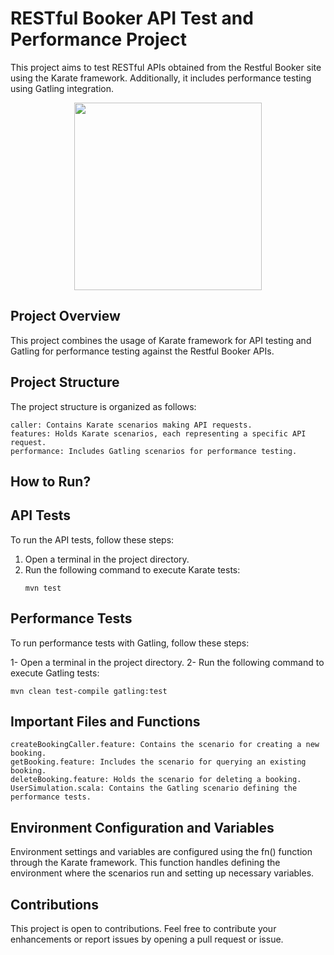 # RESTful Booker API Test and Performance Project

This project aims to test RESTful APIs obtained from the Restful Booker site using the Karate framework. Additionally, it includes performance testing using Gatling integration.

<p align="center">
  <img src="https://gatling.io/wp-content/uploads/2021/06/gatling-og.jpg" width="300" />
</p>

## Project Overview

This project combines the usage of Karate framework for API testing and Gatling for performance testing against the Restful Booker APIs.

## Project Structure

The project structure is organized as follows:

    caller: Contains Karate scenarios making API requests.
    features: Holds Karate scenarios, each representing a specific API request.
    performance: Includes Gatling scenarios for performance testing.

## How to Run?
## API Tests

To run the API tests, follow these steps:

1. Open a terminal in the project directory.
2. Run the following command to execute Karate tests:
   ```
   mvn test
   ```

## Performance Tests

To run performance tests with Gatling, follow these steps:

1- Open a terminal in the project directory.
2- Run the following command to execute Gatling tests:
   ```
   mvn clean test-compile gatling:test
   ```

## Important Files and Functions

    createBookingCaller.feature: Contains the scenario for creating a new booking.
    getBooking.feature: Includes the scenario for querying an existing booking.
    deleteBooking.feature: Holds the scenario for deleting a booking.
    UserSimulation.scala: Contains the Gatling scenario defining the performance tests.

## Environment Configuration and Variables

Environment settings and variables are configured using the fn() function through the Karate framework. This function handles defining the environment where the scenarios run and setting up necessary variables.

## Contributions

This project is open to contributions. Feel free to contribute your enhancements or report issues by opening a pull request or issue.
